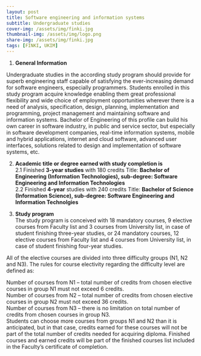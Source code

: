 ```yaml
---
layout: post
title: Software engineering and information systems
subtitle: Undergraduate studies
cover-img: /assets/img/finki.jpg
thumbnail-img: /assets/img/logo.png
share-img: /assets/img/finki.jpg
tags: [FINKI, UKIM]
---
```


1. **General Information**

  Undergraduate studies in the according study program should provide for superb engineering staff capable of satisfying the ever-increasing demand for software engineers, especially programmers. Students enrolled in this study program acquire knowledge enabling them great professional flexibility and wide choice of employment opportunities wherever there is a need of analysis, specification, design, planning, implementation and programming, project management and maintaining software and information systems. Bachelor of Engineering of this profile can build his own career in software industry, in public and service sector, but especially in software development companies, real-time information systems, mobile and hybrid applications, internet and cloud software, advanced user interfaces, solutions related to design and implementation of software systems, etc. 

2. **Academic title or degree earned with study completion is**  
    2.1 Finished **3-year studies** with 180 credits  Title: **Bachelor of Engineering (Information Technologies), sub-degree: Software Engineering and Information Technologies**  
    2.2 Finished **4-year** studies with 240 credits  Title: **Bachelor of Science (Information Science), sub-degree: Software Engineering and Information Technolgies**

3. **Study program**  
  The study program is conceived with 18 mandatory courses, 9 elective courses from Faculty list and 3 courses from University list, in case of student finishing three-year studies, or 24 mandatory courses, 12 elective courses from Faculty list and 4 courses from University list, in case of student finishing four-year studies.

  All of the elective courses are divided into three difficulty groups (N1, N2 and N3). The rules for course electivity regarding the difficulty level are defined as:

  Number of courses from N1 – total number of credits from chosen elective courses in group N1 must not exceed 6 credits.  
  Number of courses from N2 – total number of credits from chosen elective courses in group N2 must not exceed 36 credits.  
  Number of courses from N3 – there is no limitation on total number of credits from chosen courses in group N3.   
  Students can choose more courses from groups N1 and N2 than it is anticipated, but in that case, credits earned for these courses will not be part of the total number of credits needed for acquiring diploma. Finished courses and earned credits will be part of the finished courses list included in the Faculty’s certificate of completion.
